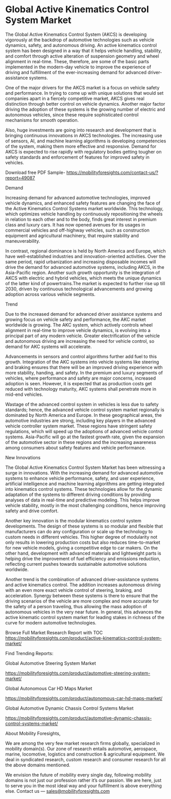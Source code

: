 # Global Active Kinematics Control System Market
The Global Active Kinematics Control System (AKCS) is developing vigorously at the backdrop of automotive technologies such as vehicle dynamics, safety, and autonomous driving. An active kinematics control system has been designed in a way that it helps vehicle handling, stability, and comfort through active alteration of suspension geometry and wheel alignment in real-time. These, therefore, are some of the basic parts implemented in the modern-day vehicle to improve the experience of driving and fulfillment of the ever-increasing demand for advanced driver-assistance systems.

One of the major drivers for the AKCS market is a focus on vehicle safety and performance. In trying to come up with unique solutions that would set companies apart in a fiercely competitive market, AKCS gives real distinction through better control on vehicle dynamics. Another major factor driving the adoption of these systems is the growing number of electric and autonomous vehicles, since these require sophisticated control mechanisms for smooth operation.

Also, huge investments are going into research and development that is bringing continuous innovations in AKCS technologies. The increasing use of sensors, AI, and machine learning algorithms is developing competencies of the system, making them more effective and responsive. Demand for AKCS is expected to rise rapidly with regulatory bodies getting tougher on safety standards and enforcement of features for improved safety in vehicles.

Download free PDF Sample- https://mobilityforesights.com/contact-us/?report=49087

Demand

Increasing demand for advanced automotive technologies, improved vehicle dynamics, and enhanced safety features are changing the face of the Active Kinematics Control Systems market worldwide. This technology, which optimizes vehicle handling by continuously repositioning the wheels in relation to each other and to the body, finds great interest in premium class and luxury cars. It has now opened avenues for its usages in commercial vehicles and off-highway vehicles, such as construction equipment and agricultural machinery, that require stability and maneuverability.

In contrast, regional dominance is held by North America and Europe, which have well-established industries and innovation-oriented activities. Over the same period, rapid urbanization and increasing disposable incomes will drive the demand for advanced automotive systems, including AKCS, in the Asia-Pacific region. Another such growth opportunity is the integration of AKCS with electric and hybrid vehicles, which meets the unique dynamics of the latter kind of powertrains.The market is expected to further rise up till 2030, driven by continuous technological advancements and growing adoption across various vehicle segments.

Trend

Due to the increased demand for advanced driver assistance systems and growing focus on vehicle safety and performance, the AKC market worldwide is growing. The AKC system, which actively controls wheel alignment in real-time to improve vehicle dynamics, is evolving into a principal part of any modern vehicle. Greater electrification of the vehicle and autonomous driving are increasing the need for vehicle control, so demand for AKC systems will accelerate.

Advancements in sensors and control algorithms further add fuel to this growth. Integration of the AKC systems into vehicle systems like steering and braking ensures that there will be an improved driving experience with more stability, handing, and safety. In the premium and luxury segments of vehicles, where performance and safety are major concerns, increased adoption is seen. However, it is expected that as production costs get reduced with technology maturity, AKC systems shall penetrate more in mid-end vehicles.

Wastage of the advanced control system in vehicles is less due to safety standards; hence, the advanced vehicle control system market regionally is dominated by North America and Europe. In these geographical areas, the automotive industries are strong, including key players in the advanced vehicle controller system market. These regions have stringent safety regulations, which will speed up the adoptions of advanced vehicle control systems. Asia-Pacific will go at the fastest growth rate, given the expansion of the automotive sector in these regions and the increasing awareness among consumers about safety features and vehicle performance.

New Innovations

The Global Active Kinematics Control System Market has been witnessing a surge in innovations. With the increasing demand for advanced automotive systems to enhance vehicle performance, safety, and user experience, artificial intelligence and machine learning algorithms are getting integrated into kinematics control systems. These technologies allow for the dynamic adaptation of the systems to different driving conditions by providing analyses of data in real-time and predictive modeling. This helps improve vehicle stability, mostly in the most challenging conditions, hence improving safety and drive comfort.

Another key innovation is the modular kinematics control system developments. The design of these systems is so modular and flexible that manufacturers can do any configuration or scale up the technology to custom needs in different vehicles. This higher degree of modularity not only results in lowering production costs but also reduces time-to-market for new vehicle models, giving a competitive edge to car makers. On the other hand, development with advanced materials and lightweight parts is helping drive the improvement of fuel efficiency and emissions reduction, reflecting current pushes towards sustainable automotive solutions worldwide.

Another trend is the combination of advanced driver-assistance systems and active kinematics control. The addition increases autonomous driving with an even more exact vehicle control of steering, braking, and acceleration. Synergy between these systems is there to ensure that the driving scenarios of the vehicle are more complex and more accurate for the safety of a person traveling, thus allowing the mass adoption of autonomous vehicles in the very near future. In general, this advances the active kinematic control system market for leading stakes in richness of the curve for modern automotive technologies.

Browse Full Market Research Report with TOC https://mobilityforesights.com/product/active-kinematics-control-system-market/

Find Trending Reports:

Global Automotive Steering System Market

https://mobilityforesights.com/product/automotive-steering-system-market/

Global Autonomous Car HD Maps Market

https://mobilityforesights.com/product/autonomous-car-hd-maps-market/

Global Automotive Dynamic Chassis Control Systems Market

https://mobilityforesights.com/product/automotive-dynamic-chassis-control-systems-market/

About Mobility Foresights,

We are among the very few market research firms globally, specialized in mobility domain(s). Our zone of research entails automotive, aerospace, marine, locomotive, logistics and construction & agricultural equipment. We deal in syndicated research, custom research and consumer research for all the above domains mentioned.

We envision the future of mobility every single day, following mobility domains is not just our profession rather it’s our passion. We are here, just to serve you in the most ideal way and your fulfillment is above everything else. Contact us — sales@mobilityforesights.com
